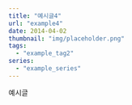 ```yaml
---
title: "예시글4"
url: "example4"
date: 2014-04-02
thumbnail: "img/placeholder.png"
tags:
  - "example_tag2"
series:
  - "example_series"
---
```


예시글